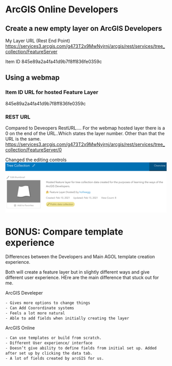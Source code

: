 # ArcGIS Online Developers

## Create a new empty layer on ArcGIS Developers
My Layer URL (Rest End Point) https://services3.arcgis.com/g473T2x9MwNyjrnj/arcgis/rest/services/tree_collection/FeatureServer

Item ID
845e89a2a4fa41d9b7f8ff836fe0359c

## Using a webmap 

### Item ID URL for hosted Feature Layer
845e89a2a4fa41d9b7f8ff836fe0359c
### REST URL
Compared to Deveopers RestURL.... For the webmap hosted layer there is a 0 on the end of the URL..Which states the layer number. Other than that the URL is the same. 
https://services3.arcgis.com/g473T2x9MwNyjrnj/arcgis/rest/services/tree_collection/FeatureServer/0

Changed the editing controls
![Image of editin](treedata.PNG)
# BONUS: Compare template experience

Differences between the Developers and Main AGOL template creation experience. 

Both will create a feature layer but in slightly different ways and give different user experience. HEre are the main difference that stuck out for me. 

ArcGIS Develeper

    - Gives more options to change things 
	- Can Add Coorordinate systems
	- Feels a lot more natural 
	- Able to add fields when initially creating the layer 
	
ArcGIS Online

	- Can use templates or build from scratch. 
	- Different User experience/ interface
	- Doesn’t give ability to define fields from initial set up. Added after set up by clicking the data tab.
	- A lot of fields created by arcGIS for us. 



